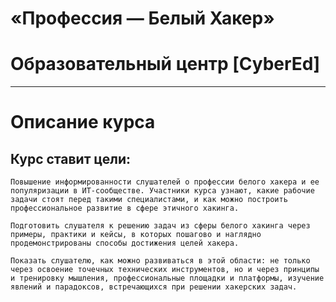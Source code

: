 # «Профессия — Белый Хакер»
# Образовательный центр [CyberEd]
***

# Описание курса

## Курс ставит цели:

    Повышение информированности слушателей о профессии белого хакера и ее популяризации в ИТ-сообществе. Участники курса узнают, какие рабочие задачи стоят перед такими специалистами, и как можно построить профессиональное развитие в сфере этичного хакинга.
     
    Подготовить слушателя к решению задач из сферы белого хакинга через примеры, практики и кейсы, в которых пошагово и наглядно продемонстрированы способы достижения целей хакера.
    
    Показать слушателю, как можно развиваться в этой области: не только через освоение точечных технических инструментов, но и через принципы и тренировку мышления, профессиональные площадки и платформы, изучение явлений и парадоксов, встречающихся при решении хакерских задач.
    
